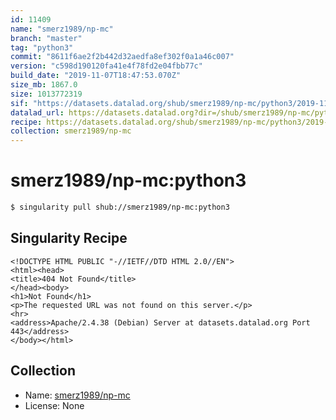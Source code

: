 ```yaml
---
id: 11409
name: "smerz1989/np-mc"
branch: "master"
tag: "python3"
commit: "8611f6ae2f2b442d32aedfa8ef302f0a1a46c007"
version: "c598d190120fa41e4f78fd2e04fbb77c"
build_date: "2019-11-07T18:47:53.070Z"
size_mb: 1867.0
size: 1013772319
sif: "https://datasets.datalad.org/shub/smerz1989/np-mc/python3/2019-11-07-8611f6ae-c598d190/c598d190120fa41e4f78fd2e04fbb77c.sif"
datalad_url: https://datasets.datalad.org?dir=/shub/smerz1989/np-mc/python3/2019-11-07-8611f6ae-c598d190/
recipe: https://datasets.datalad.org/shub/smerz1989/np-mc/python3/2019-11-07-8611f6ae-c598d190/Singularity
collection: smerz1989/np-mc
---
```


# smerz1989/np-mc:python3

```bash
$ singularity pull shub://smerz1989/np-mc:python3
```

## Singularity Recipe

```singularity
<!DOCTYPE HTML PUBLIC "-//IETF//DTD HTML 2.0//EN">
<html><head>
<title>404 Not Found</title>
</head><body>
<h1>Not Found</h1>
<p>The requested URL was not found on this server.</p>
<hr>
<address>Apache/2.4.38 (Debian) Server at datasets.datalad.org Port 443</address>
</body></html>
```

## Collection

 - Name: [smerz1989/np-mc](https://github.com/smerz1989/np-mc)
 - License: None

